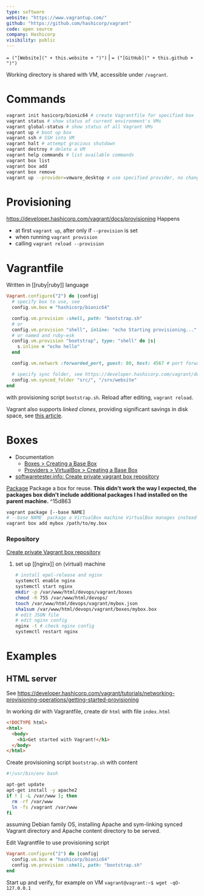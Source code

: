 ```yaml
---
type: software
website: "https://www.vagrantup.com/"
github: "https://github.com/hashicorp/vagrant"
code: open source
company: Hashicorp
visibility: public
---
```

`= ("[Website](" + this.website + ")")` |  `= ("[GitHub](" + this.github + ")")`

Working directory is shared with VM, accessible under `/vagrant`.

# Commands
```bash
vagrant init hasicorp/bionic64 # create Vagrantfile for specified box
vagrant status # show status of current environment's VMs
vagrant global-status # show status of all Vagrant VMs
vagrant up # boot up box
vagrant ssh # SSH into VM
vagrant halt # attempt gracious shutdown
vagrant destroy # delete a VM
vagrant help commands # list available commands
vagrant box list
vagrant box add
vagrant box remove
vagrant up --provider=vmware_desktop # use specified provider, no changes to Vagrantfile necessary. Following commands should use the same, no need to specify again
```


# Provisioning
https://developer.hashicorp.com/vagrant/docs/provisioning
Happens
- at first `vagrant up`, after only if `--provision` is set
- when running `vagrant provision`
- calling `vagrant reload --provision`


# Vagrantfile
Written in [[ruby|ruby]] language
```ruby
Vagrant.configure("2") do |config|
  # specify box to use, see
  config.vm.box = "hashicorp/bionic64"

  config.vm.provision :shell, path: "bootstrap.sh"
  # or
  config.vm.provision "shell", inline: "echo Starting provisioning..."
  # or named and ruby-esk
  config.vm.provision "bootstrap", type: "shell" do |s|
    s.inline = "echo hello"
  end

  config.vm.network :forwarded_port, guest: 80, host: 4567 # port forwarding

  # specify sync folder, see https://developer.hashicorp.com/vagrant/docs/synced-folders/basic_usage
  config.vm.synced_folder "src/", "/srv/website"
end
```
with provisioning script `bootstrap.sh`. Reload after editing, `vagrant reload`.

Vagrant also supports *linked clones*, providing significant savings in disk space, see [this article](https://medium.com/oracledevs/two-birds-with-one-home-cloned-vagrant-multi-machines-2ee5ba75fad8).


# Boxes
- Documentation
  - [Boxes > Creating a Base Box](https://developer.hashicorp.com/vagrant/docs/boxes/base)
  - [Providers > VirtualBox > Creating a Base Box](https://developer.hashicorp.com/vagrant/docs/providers/virtualbox/boxes)
- [softwaretester.info: Create private vagrant box repository](https://softwaretester.info/create-private-vagrant-box-repository/)

[Package](https://developer.hashicorp.com/vagrant/docs/cli/package)
Package a box for reuse. **This didn't work the way I expected, the packages box didn't include additional packages I had installed on the parent machine.** ^15d863
```bash
vagrant package [--base NAME]
# --base NAME  package a VirtualBox machine VirtualBox manages instead
vagrant box add mybox /path/to/my.box
```

### Repository
[Create private Vagrant box repository](https://softwaretester.info/create-private-vagrant-box-repository/)
1. set up [[nginx]] on (virtual) machine
   ```bash
   # install epel-release and nginx
   systemctl enable nginx
   systemctl start nginx
   mkdir -p /var/www/html/devops/vagrant/boxes
   chmod -R 755 /var/www/html/devops/
   touch /var/www/html/devops/vagrant/mybox.json
   sha1sum /var/www/html/devops/vagrant/boxes/mybox.box
   # edit JSON file
   # edit nginx config
   nginx -t # check nginx config
   systemctl restart nginx
    ```


# Examples

## HTML server
See https://developer.hashicorp.com/vagrant/tutorials/networking-provisioning-operations/getting-started-provisioning

In working dir with Vagrantfile, create dir `html` with file `index.html`
```html
<!DOCTYPE html>
<html>
  <body>
    <h1>Get started with Vagrant!</h1>
  </body>
</html>
```
Create provisioning script `bootstrap.sh` with content
```bash
#!/usr/bin/env bash

apt-get update
apt-get install -y apache2
if ! [ -L /var/www ]; then
  rm -rf /var/www
  ln -fs /vagrant /var/www
fi
```
assuming Debian family OS, installing Apache and sym-linking synced Vagrant directory and Apache content directory to be served.

Edit Vagrantfile to use provisioning script
```ruby
Vagrant.configure("2") do |config|
  config.vm.box = "hashicorp/bionic64"
  config.vm.provision :shell, path: "bootstrap.sh"
end
```

Start up and verify, for example on VM `vagrant@vagrant:~$ wget -qO- 127.0.0.1`
